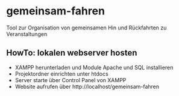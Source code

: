 # gemeinsam-fahren
Tool zur Organisation von gemeinsamen Hin und Rückfahrten zu Veranstaltungen

## HowTo: lokalen webserver hosten
* XAMPP herunterladen und Module Apache und SQL installieren
* Projektordner einrichten unter htdocs
* Server starte über Control Panel von XAMPP
* Website aufrufen über http://localhost/gemeinsam-fahren